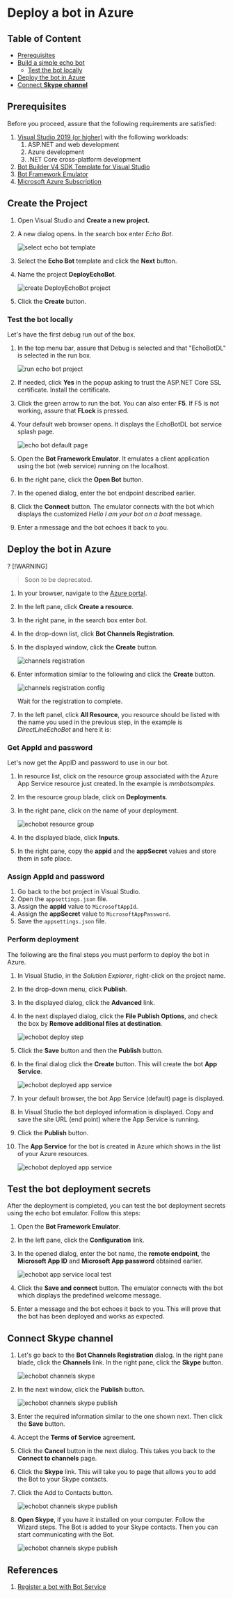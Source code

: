 # Deploy a bot in Azure

## Table of Content

- [Prerequisites](#prerequisites)
- [Build a simple echo bot](#build-echo-bot)
    - [Test the bot locally](#test-the-bot-locally)
- [Deploy the bot in Azure](#deploy-the-bot-in-Azure)
- [Connect **Skype channel**](#connect-skype-channel)


## Prerequisites

Before you proceed, assure that the following requirements are satisfied:

1. [Visual Studio 2019 (or higher)](https://visualstudio.microsoft.com/vs/) with the following workloads:
    1. ASP.NET and web development
    1. Azure development
    1. .NET Core cross-platform development
1. [Bot Builder V4 SDK Template for Visual Studio](https://marketplace.visualstudio.com/items?itemName=BotBuilder.botbuilderv4)
1. [Bot Framework Emulator](https://github.com/Microsoft/BotFramework-Emulator/releases/)
1. [Microsoft Azure Subscription](https://azure.microsoft.com/en-us/free/?v=18.23)


## Create the Project

1. Open Visual Studio and **Create a new project**.
1. A new dialog opens. In the search box enter *Echo Bot*.

    ![select echo bot template](../Media/VisualStudio/select_echo_bot_template_VS19.png "select echo bot template")

1. Select the **Echo Bot** template and click the **Next** button.
1. Name the project **DeployEchoBot**.

    ![create DeployEchoBot project](../Media/Deploy/deploy_echobot_project_config.png "create DeployEchoBot project")

1. Click the **Create** button.

### Test the bot locally

Let's have the first debug run out of the box.

1. In the top menu bar, assure that Debug is selected and that "EchoBotDL" is selected in the run box.

    ![run echo bot project](../Media/Deploy/deploy_echobot_project_run.png "un echo bot project")

1. If needed, click **Yes** in the popup asking to trust the ASP.NET Core SSL certificate. Install the certificate.
1. Click the green arrow to run the bot. You can also enter **F5**. If F5 is not working, assure that **FLock** is pressed. 
1. Your default web browser opens. It displays the EchoBotDL bot service splash page.

    ![echo bot default page](../Media/Deploy/deploy_echobot_default_page.png "echo bot default page")

1. Open the **Bot Framework Emulator**. It emulates a client application using the bot (web service) running on the localhost.
1. In the right pane, click the **Open Bot** button.
1. In the opened dialog, enter the bot endpoint described earlier.
1. Click the **Connect** button. The emulator connects with the bot which displays the customized *Hello I am your bot on a boat* message.
1. Enter a nmessage and the bot echoes it back to you.

## Deploy the bot in Azure

? [!WARNING]
> Soon to be deprecated.

1. In your browser, navigate to the [Azure portal](https://portal.azure.com/).
1. In the left pane, click **Create a resource**.
1. In the right pane, in the search box enter *bot*.
1. In the drop-down list, click **Bot Channels Registration**.
1. In the displayed window, click the **Create** button.  

    ![channels registration](../Media/Deploy/deploy_echobot_channels_registration.png "channels registration start")

1. Enter information similar to the following and click the **Create** button.

    ![channels registration config](../Media/Deploy/deploy_echobot_channels_registration_config.PNG "channels registration configuration")

    Wait for the registration to complete.
1. In the left panel, click **All Resource**, you resource should be listed with the name you used in the previous step, in the example is *DirectLineEchoBot* and here it is:

### Get AppId and password

Let's now get the AppID and password to use in our bot.

1. In resource list, click on the resource group associated with the Azure App Service resource just created. In the example is *mmbotsamples*.
1. Im the resource group blade, click on **Deployments**.
1. In the right pane, click on the name of your deployment.

    ![echobot resource group](../Media/Deploy/deploy_echobot_resource_group.PNG "echobot resource group")

1. In the displayed blade, click **Inputs**.
1. In the right pane, copy the **appid** and the **appSecret** values and store them in safe place.

### Assign AppId and password

1. Go back to the bot project in Visual Studio.
1. Open the `appsettings.json` file.
1. Assign the **appid** value to `MicrosoftAppId`.
1. Assign the **appSecret** value to `MicrosoftAppPassword`.
1. Save the `appsettings.json` file.

### Perform deployment

The following are the final steps you must perform to deploy the bot in Azure.

1. In Visual Studio, in the *Solution Explorer*, right-click on the project name.
1. In the drop-down menu, click **Publish**.  
1. In the displayed dialog, click the **Advanced** link.
1. In the next displayed dialog, click the **File Publish Options**, and check the box by **Remove additional files at destination**.  

    ![echobot deploy step](../Media/Deploy/deploy_echobot_deploy_final_step.png "echobot deploy step")
1. Click the **Save** button and then the **Publish** button.
1. In the final dialog click the **Create** button. This will create the bot **App Service**.

    ![echobot deployed app service](../Media/Deploy/deploy_echobot_deploy_create_app_service.png "echobot deployed app service")
1. In your default browser, the bot App Service (default) page is displayed.
1. In Visual Studio the bot deployed information is displayed. Copy and save the site URL (end point) where the App Service is running.
1. Click the **Publish** button.
1. The **App Service** for the bot is created in Azure which shows in the list of your Azure resources.

    ![echobot deployed app service](../Media/Deploy/deploy_echobot_deploy_app_service.PNG "echobot deployed app service")


## Test the bot deployment secrets

After the deployment is completed, you can test the bot deployment secrets using the echo bot emulator. Follow this steps:

1. Open the **Bot Framework Emulator**.
1. In the left pane, click the **Configuration** link.
1. In the opened dialog, enter the bot name, the **remote endpoint**, the **Microsoft App ID** and **Microsoft App password** obtained earlier.

    ![echobot app service local test](../Media/Deploy/deploy_echobot_emulator_connect.png "echobot app service local test")
1. Click the **Save and connect** button. The emulator connects with the bot which displays the predefined welcome message.
1. Enter a message and the bot echoes it back to you. This will prove that the bot has been deployed and works as expected.


## Connect Skype channel

1. Let's go back to the **Bot Channels Registration** dialog. In the right pane blade, click the **Channels** link. In the right pane, click the **Skype** button.

    ![echobot channels skype](../Media/Deploy/deploy_echobot_channels_skype.png "echobot channels skype publish")

1. In the next window, click the **Publish** button.

    ![echobot channels skype publish](../Media/Deploy/deploy_echobot_channels_skype_publish.png "echobot channels skype")

1. Enter the required information similar to the one shown next. Then click the **Save** button.

1. Accept the **Terms of Service** agreement.
1. Click the **Cancel** button in the next dialog. This takes you back to the **Connect to channels** page.
1. Click the **Skype** link. This will take you to page that allows you to add the Bot to your Skype contacts.
1. Click the Add to Contacts button.

    ![echobot channels skype publish](../Media/Deploy/deploy_echobot_channels_skype_contact.png "echobot channels skype")

1. **Open Skype**, if you have it installed on your computer. Follow the Wizard steps. The Bot is added to your Skype contacts. Then you can start communicating with the Bot.

    ![echobot channels skype publish](../Media/Deploy/deploy_echobot_channels_skype_chat.png "echobot channels skype")

## References

1. [Register a bot with Bot Service](https://docs.microsoft.com/en-us/azure/bot-service/bot-service-quickstart-registration?view=azure-bot-service-3.0)